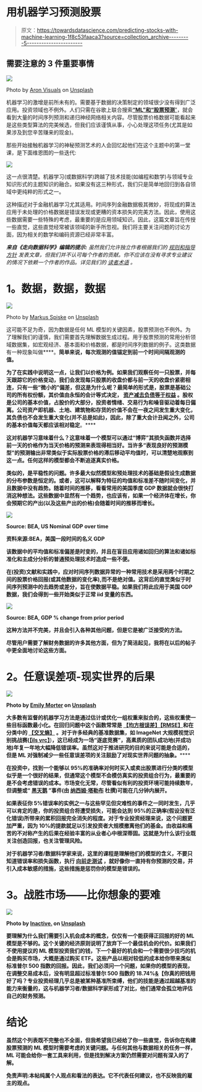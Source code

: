 # 用机器学习预测股票

> 原文：<https://towardsdatascience.com/predicting-stocks-with-machine-learning-1f8c53faaca3?source=collection_archive---------5----------------------->

## 需要注意的 3 件重要事情

![](img/e5953e410a4d3e373070e478ac5af075.png)

Photo by [Aron Visuals](https://unsplash.com/@aronvisuals?utm_source=medium&utm_medium=referral) on [Unsplash](https://unsplash.com?utm_source=medium&utm_medium=referral)

机器学习的激增是前所未有的。需要基于数据的决策制定的领域很少没有得到广泛应用。投资领域也不例外。人们只需在谷歌上联合搜索[**“ML”和“股票预测**”](https://www.google.com/search?q=machine+learning+stocks&rlz=1C1SQJL_enAU774AU774&oq=machine+learning+stocks&aqs=chrome..69i57j0l5.5101j0j8&sourceid=chrome&ie=UTF-8)，就会看到大量的时间序列预测和递归神经网络相关内容。尽管股票价格数据可能看起来是这些类型算法的完美候选，但我们应该谨慎从事，小心处理这项任务(尤其是如果涉及到您辛苦赚来的现金)。

那些开始接触机器学习的神秘预测艺术的人会回忆起他们在这个主题中的第一堂课，是下面维恩图的一些迭代:

![](img/91c56ec29d4f543c24c19b425ea7cf3a.png)

这一点很清楚。机器学习(或数据科学)跨越了技术技能(如编程和数学)与领域专业知识形式的主题知识的融合。如果没有这三种形式，我们只是简单地回归到各自领域中更纯粹的形式之一。

这种描述对于金融机器学习尤其适用。时间序列金融数据极其微妙，将现成的算法应用于未处理的价格数据是错误发现或更糟的资本损失的完美方法。因此，使用这些数据需要一些特殊的考虑，最重要的是应用领域知识。因此，这篇文章旨在传授一些直觉，这些直觉经常被该领域的新手所忽视。我们将主要关注问题的讨论方面，因为相关的数学和编码资源已经非常丰富。

***来自《走向数据科学》编辑的提示:*** *虽然我们允许独立作者根据我们的* [*规则和指导方针*](/questions-96667b06af5) *发表文章，但我们并不认可每个作者的贡献。你不应该在没有寻求专业建议的情况下依赖一个作者的作品。详见我们的* [*读者术语*](/readers-terms-b5d780a700a4) *。*

# **1。数据，数据，数据**

![](img/8b4c3f349701e298975232f195fe7559.png)

Photo by [Markus Spiske](https://unsplash.com/@markusspiske?utm_source=medium&utm_medium=referral) on [Unsplash](https://unsplash.com?utm_source=medium&utm_medium=referral)

这可能不足为奇，因为数据是任何 ML 模型的关键因素，股票预测也不例外。为了理解我们的谨慎，我们需要首先理解数据生成过程。用于股票预测的常用分析领域数据集，如宏观经济、基本面和价格数据，都是时间序列数据的例子。这类数据有一种现象叫做[](https://www.investopedia.com/terms/s/serial-correlation.asp?source=post_page---------------------------)****。**简单来说，每次观测的值锚定到前一个时间间隔观测的值。**

**为了在实践中说明这一点，让我们以价格为例。如果我们观察任何一只股票，并每天跟踪它的价格变动，我们会发现每只股票的收盘价都与前一天的收盘价紧密相连，只有一些“微小的”偏差，但这是为什么呢？最简单的形式是，股票是基础公司的所有权份额，其价值由永恒的会计等式决定， [**资产减去负债等于权益**](https://en.wikipedia.org/wiki/Equity_(finance)?source=post_page---------------------------) 。股权是公司的基本价值，占股价的大部分，投资者情绪、交易行为和噪音驱动着每日偏离。公司资产即机器、土地、建筑物和存货的价值不会在一夜之间发生重大变化，其负债也不会发生重大变化(并不总是如此)，因此，除了重大会计丑闻之外，公司的基本价值每天都应该相对稳定**。****

****这对机器学习意味着什么？这意味着一个模型可以通过“博弈”其损失函数并选择前一天的价格作为当天价格的预测来表现得相当好。当许多“表现良好的预测模型”的预测输出非常类似于实际股票价格的滞后移动平均值时，可以清楚地观察到这一点。任何这样的模型都会不断追逐真实价格。****

****类似的，是平稳性的问题。许多最大似然模型和预处理技术的基础是假设生成数据的分布参数是恒定的。或者，这可以解释为特征的均值和标准差不随时间变化，并且数据中没有趋势。随着时间的推移，看看常用的美国季度 GDP 数据就会很快打消这种想法。这些数据中显然有一个趋势，也应该有，如果一个经济体在增长，你会预期它的产出(以及这些产出的价格)会随着时间的推移而增长。****

****![](img/573979acacc0003d1ee4666c40bbc371.png)****

******Source: BEA, US Nominal GDP over time******

******资料来源:BEA，美国一段时间的名义 GDP******

****该数据中的平均值和标准偏差是时变的，并且在盲目应用诸如回归的算法和诸如标准化和主成分分析的普通预处理技术时造成一些不便。****

****在(投资)文献和实践中，应对时间序列数据异常的一种常用技术是采用两个时期之间的股票价格回报(或其他数据的变化率),而不是绝对值。这背后的直觉类似于[](https://en.wikipedia.org/wiki/Autoregressive_integrated_moving_average?source=post_page---------------------------)**时间序列预测中的去趋势或差分，旨在使数据平稳。如果我们将此应用于美国 GDP 数据，我们会得到一些开始类似于正常 iid 变量的东西。******

******![](img/a55472ec07242238968abc785cb1390e.png)******

********Source: BEA, GDP % change from prior period********

******这种方法并不完美，并且会引入各种其他问题，但是它是被广泛接受的方法。******

******尽管用户需要了解财务数据的许多其他方面，但为了简洁起见，我将在以后的帖子中更全面地讨论这些方面。******

# ********2。任意误差项-现实世界的后果********

******![](img/59c23f96b8be2776d30ce356c3e63f9f.png)******

******Photo by [Emily Morter](https://unsplash.com/@emilymorter?utm_source=medium&utm_medium=referral) on [Unsplash](https://unsplash.com?utm_source=medium&utm_medium=referral)******

******大多数有监督的机器学习方法是通过估计或优化一组权重来拟合的，这些权重使一些目标函数最小化。在回归问题中这个函数常常是 [**【均方根误差】【RMSE】**](https://en.wikipedia.org/wiki/Root-mean-square_deviation?source=post_page---------------------------)和在分类中的 [**【交叉熵】**](https://en.wikipedia.org/wiki/Cross_entropy?source=post_page---------------------------) 。对于许多经典的基准数据集，如 ImageNet 大规模视觉识别挑战赛**(**[**【ils vrc】**](http://image-net.org/challenges/LSVRC/?source=post_page---------------------------)**)**，这已经成为一场“逐底竞赛”，高素质的团队成功地(并成功地)年复一年地大幅降低错误率。虽然这对于推进研究的目的来说可能是合适的，但是 ML 对强制减少一些任意误差项的关注鼓励了对现实世界问题的抽象。******

****在投资中，找到一个能够以 95%的准确率对何时买入或卖出股票进行分类的模型似乎是一个很好的结果，但通常这个模型不会模仿真实的投资组合行为，最重要的是不会考虑错误的成本。市场变化无常，尽管看似有利的投资环境可能持续数年，但调整或“ [**黑天鹅**](https://www.investopedia.com/terms/b/blackswan.asp?source=post_page---------------------------) ”事件(由 [**纳西姆·塔勒布**](https://en.wikipedia.org/wiki/Nassim_Nicholas_Taleb?source=post_page---------------------------) 杜撰)可能在几分钟内展开。****

****如果表征你 5%错误率的实例之一与这些罕见但灾难性的事件之一同时发生，几乎可以肯定的是，你的投资组合将遭受损失，可能会达到 95%的正确率(假设没有泛化错误)所带来的累积回报完全消失的程度。对于专业投资经理来说，这个问题更加严重，因为 10%的提款就足以引发投资者大规模撤离他们的基金。由收益和痛苦的不对称产生的后果在经验丰富的从业者心中根深蒂固。这就是为什么该行业既关注创造回报，也关注管理风险。****

****对于机器学习者/数据科学家来说，这里的课程是理解他们的模型的含义，不要只知道错误率和损失函数，执行 [**向前走测试**](https://en.wikipedia.org/wiki/Walk_forward_optimization?source=post_page---------------------------) ，就好像你一直持有你预测的交易，并引入成本敏感的措施，这些措施是**惩罚**你的模型是错误的。****

# ******3。战胜市场——比你想象的要难******

****![](img/ab5787cb1ca5d027c7cfe6144ffcdb90.png)****

****Photo by [Inactive.](https://unsplash.com/@o1234567890?utm_source=medium&utm_medium=referral) on [Unsplash](https://unsplash.com?utm_source=medium&utm_medium=referral)****

****要理解为什么我们需要引入机会成本的概念，仅仅有一个能获得正回报的好的 ML 模型是不够的。这个关键的经济原则说明了放弃下一个最佳机会的代价。如果我们不使用提议的 ML 模型投资我们的钱，下一个最好的机会和一个需要很少技巧的机会是购买市场，大概是通过购买 ETF。这些产品以相对较低的成本给你带来类似标准普尔 500 指数的回报。因此，我们必须问一个问题，如果你的模型的表现，在调整交易成本后，没有明显超过标准普尔 500 指数的 18.74%[**&**](https://money.cnn.com/data/markets/sandp/?source=post_page---------------------------)**【你真的把钱用好了吗？专业投资经理几乎总是被某种基准所束缚，他们的技能是通过超越基准的能力来衡量的，这与机器学习者/数据科学家形成了对比，他们通常会孤立地评估自己的财务预测。******

# ********结论********

******虽然这个列表既不完整也不全面，但我希望我已经给了你一些直觉，告诉你在构建股票预测的 ML 模型时需要考虑的关键问题。与任何其他与数据相关的任务一样，ML 可能会给你一套工具来利用，但是找到解决方案仍然需要对问题有深入的了解。******

********免责声明**:本帖纯属个人观点和看法的表达。它不代表任何建议，也不反映我的雇主的观点。******